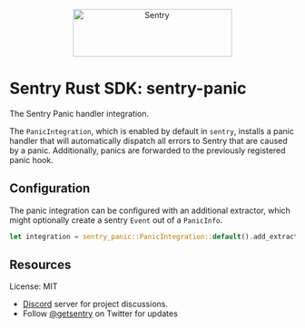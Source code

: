 <p align="center">
  <a href="https://sentry.io/?utm_source=github&utm_medium=logo" target="_blank">
    <img src="https://sentry-brand.storage.googleapis.com/sentry-wordmark-dark-280x84.png" alt="Sentry" width="280" height="84">
  </a>
</p>

# Sentry Rust SDK: sentry-panic

The Sentry Panic handler integration.

The `PanicIntegration`, which is enabled by default in `sentry`, installs a
panic handler that will automatically dispatch all errors to Sentry that
are caused by a panic.
Additionally, panics are forwarded to the previously registered panic hook.

## Configuration

The panic integration can be configured with an additional extractor, which
might optionally create a sentry `Event` out of a `PanicInfo`.

```rust
let integration = sentry_panic::PanicIntegration::default().add_extractor(|info| None);
```

## Resources

License: MIT

- [Discord](https://discord.gg/ez5KZN7) server for project discussions.
- Follow [@getsentry](https://twitter.com/getsentry) on Twitter for updates
